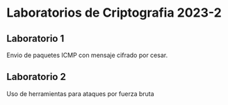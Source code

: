 # Laboratorios de Criptografia 2023-2

## Laboratorio 1

Envio de paquetes ICMP con mensaje cifrado por cesar.

## Laboratorio 2

Uso de herramientas para ataques por fuerza bruta
